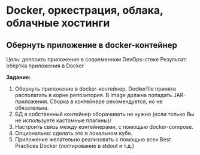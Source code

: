 # Docker, оркестрация, облака, облачные хостинги
## Обернуть приложение в docker-контейнер

Цель: деплоить приложение в современном DevOps-стеке Результат: обёртка приложения в Docker

**Задание:**
1. Обернуть приложение в docker-контейнер. Dockerfile принято располагать в корне репозитория.
В image должна попадать JAR-приложения. Сборка в контейнере рекомендуется, но не обязательна.
1. БД в собственный контейнер оборачивать не нужно (если только Вы не используете кастомные плагины)/
1. Настроить связь между контейнерами, с помощью docker-compose.
1. Опционально: сделать это в локальном кубе.
1. Приложение желательно реализовать с помощью всех Best Practices Docker (логгирование в stdout и т.д.)



